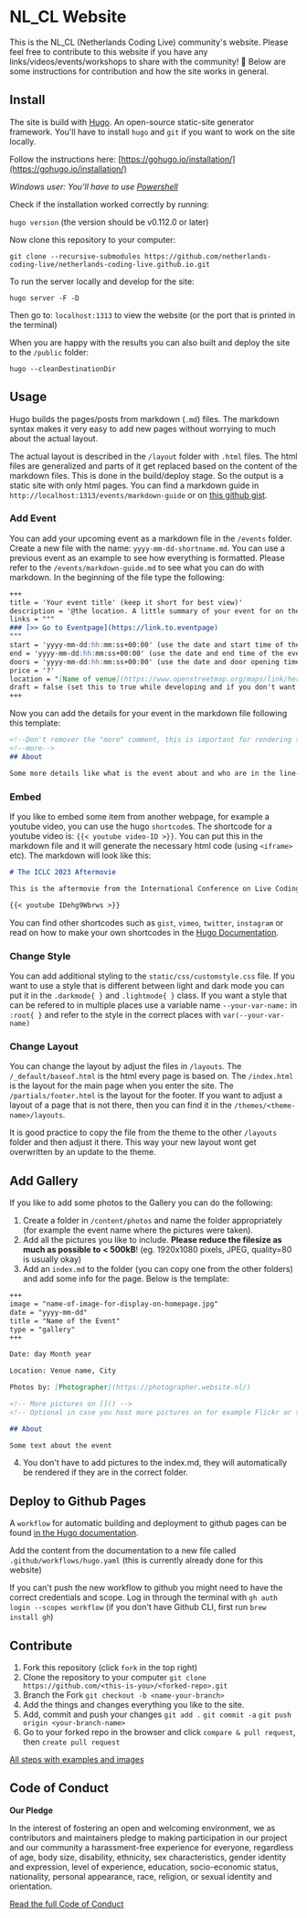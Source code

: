 # NL_CL Website

This is the NL_CL (Netherlands Coding Live) community's website. Please feel free to contribute to this website if you have any links/videos/events/workshops to share with the community! 🎉 Below are some instructions for contribution and how the site works in general.

## Install

The site is build with [Hugo](https://gohugo.io/). An open-source static-site generator framework. You'll have to install `hugo` and `git` if you want to work on the site locally.

Follow the instructions here: [https://gohugo.io/installation/](https://gohugo.io/installation/)

*Windows user: You'll have to use [Powershell](https://learn.microsoft.com/en-us/powershell/scripting/install/installing-powershell-on-windows?view=powershell-7.4)*

Check if the installation worked correctly by running: 

`hugo version` (the version should be v0.112.0 or later)

Now clone this repository to your computer: 

`git clone --recursive-submodules https://github.com/netherlands-coding-live/netherlands-coding-live.github.io.git`

To run the server locally and develop for the site:

`hugo server -F -D`

Then go to: `localhost:1313` to view the website (or the port that is printed in the terminal)

When you are happy with the results you can also built and deploy the site to the `/public` folder:

`hugo --cleanDestinationDir`

## Usage

Hugo builds the pages/posts from markdown (`.md`) files. The markdown syntax makes it very easy to add new pages without worrying to much about the actual layout.

The actual layout is described in the `/layout` folder with `.html` files. The html files are generalized and parts of it get replaced based on the content of the markdown files. This is done in the build/deploy stage. So the output is a static site with only html pages. You can find a markdown guide in `http://localhost:1313/events/markdown-guide` or on [this github gist](https://gist.github.com/cuonggt/9b7d08a597b167299f0d#file-markdown_guide-md).

### Add Event

You can add your upcoming event as a markdown file in the `/events` folder. Create a new file with the name: `yyyy-mm-dd-shortname.md`. You can use a previous event as an example to see how everything is formatted. Please refer to the `/events/markdown-guide.md` to see what you can do with markdown. In the beginning of the file type the following:

``````markdown
+++
title = 'Your event title' (keep it short for best view)'
description = '@the location. A little summary of your event for on the main page.'
links = """
### [>> Go to Eventpage](https://link.to.eventpage)
"""
start = 'yyyy-mm-dd:hh:mm:ss+00:00' (use the date and start time of the event, add the timezone offset too with +00:00)
end = 'yyyy-mm-dd:hh:mm:ss+00:00' (use the date and end time of the event, add the timezone offset too with +00:00)
doors = 'yyyy-mm-dd:hh:mm:ss+00:00' (use the date and door opening time of the event, add the timezone offset too with +00:00)
price = '?'
location = "[Name of venue](https://www.openstreetmap.org/maps/link/here)"
draft = false (set this to true while developing and if you don't want to publish yet)
+++
``````


Now you can add the details for your event in the markdown file following this template:

```markdown
<!--Don't remover the "more" comment, this is important for rendering the summary on the main page!-->
<!--more-->
## About

Some more details like what is the event about and who are in the line-up

```

### Embed

If you like to embed some item from another webpage, for example a youtube video, you can use the hugo `shortcode`s. The shortcode for a youtube video is: `{{< youtube video-ID >}}`. You can put this in the markdown file and it will generate the necessary html code (using `<iframe>` etc). The markdown will look like this:

```markdown
# The ICLC 2023 Aftermovie

This is the aftermovie from the International Conference on Live Coding 2023 in Utrecht.

{{< youtube IDehg9Wbrws >}}
```

You can find other shortcodes such as `gist`, `vimeo`, `twitter`, `instagram` or read on how to make your own shortcodes in the [Hugo Documentation](https://gohugo.io/content-management/shortcodes/).

### Change Style

You can add additional styling to the `static/css/customstyle.css` file. If you want to use a style that is different between light and dark mode you can put it in the `.darkmode{ }` and `.lightmode{ }` class. If you want a style that can be refered to in multiple places use a variable name `--your-var-name:` in `:root{ }` and refer to the style in the correct places with `var(--your-var-name)`

### Change Layout

You can change the layout by adjust the files in `/layouts`. The `/_default/baseof.html` is the html every page is based on. The `/index.html` is the layout for the main page when you enter the site. The `/partials/footer.html` is the layout for the footer. If you want to adjust a layout of a page that is not there, then you can find it in the `/themes/<theme-name>/layouts`. 

It is good practice to copy the file from the theme to the other `/layouts` folder and then adjust it there. This way your new layout wont get overwritten by an update to the theme.

## Add Gallery

If you like to add some photos to the Gallery you can do the following:

1. Create a folder in `/content/photos` and name the folder appropriately (for example the event name where the pictures were taken).
2. Add all the pictures you like to include. **Please reduce the filesize as much as possible to < 500kB**! (eg. 1920x1080 pixels, JPEG, quality=80 is usually okay)
3. Add an `index.md` to the folder (you can copy one from the other folders) and add some info for the page. Below is the template:

```markdown
+++
image = "name-of-image-for-display-on-homepage.jpg"
date = "yyyy-mm-dd"
title = "Name of the Event"
type = "gallery"
+++

Date: day Month year

Location: Venue name, City

Photos by: [Photographer](https://photographer.website.nl/)

<!-- More pictures on []() -->
<!-- Optional in case you host more pictures on for example Flickr or some other place -->

## About

Some text about the event
```

4. You don't have to add pictures to the index.md, they will automatically be rendered if they are in the correct folder.

## Deploy to Github Pages

A `workflow` for automatic building and deployment to github pages can be found [in the Hugo documentation](https://gohugo.io/hosting-and-deployment/hosting-on-github/).

Add the content from the documentation to a new file called `.github/workflows/hugo.yaml` (this is currently already done for this website)

If you can't push the new workflow to github you might need to have the correct credentials and scope. Log in through the terminal with `gh auth login --scopes workflow` (if you don't have Github CLI, first run `brew install gh`)

## Contribute

1. Fork this repository (click `fork` in the top right)
2. Clone the repository to your computer `git clone https://github.com/<this-is-you>/<forked-repo>.git`
3. Branch the Fork `git checkout -b <name-your-branch>`
4. Add the things and changes everything you like to the site.
6. Add, commit and push your changes `git add .` `git commit -a` `git push origin <your-branch-name>`
7. Go to your forked repo in the browser and click `compare & pull request`, then `create pull request`

[All steps with examples and images](https://github.com/firstcontributions/first-contributions/blob/master/README.md)

## Code of Conduct

**Our Pledge**

In the interest of fostering an open and welcoming environment, we as contributors and maintainers pledge to making participation in our project and our community a harassment-free experience for everyone, regardless of age, body size, disability, ethnicity, sex characteristics, gender identity and expression, level of experience, education, socio-economic status, nationality, personal appearance, race, religion, or sexual identity and orientation.

[Read the full Code of Conduct](/CODE_OF_CONDUCT.md)
